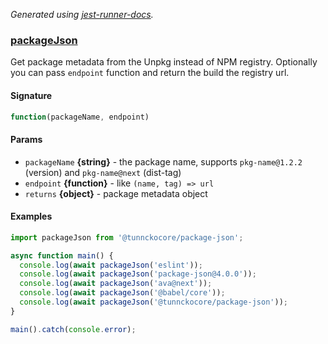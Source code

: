 _Generated using [jest-runner-docs](https://ghub.now.sh/jest-runner-docs)._

### [packageJson](./src/index.js#L36)

Get package metadata from the Unpkg instead of NPM registry. Optionally you can
pass `endpoint` function and return the build the registry url.

<span id="packagejson-signature"></span>

#### Signature

```ts
function(packageName, endpoint)
```

<span id="packagejson-params"></span>

#### Params

- `packageName` **{string}** - the package name, supports `pkg-name@1.2.2`
  (version) and `pkg-name@next` (dist-tag)
- `endpoint` **{function}** - like `(name, tag) => url`
- `returns` **{object}** - package metadata object

<span id="packagejson-examples"></span>

#### Examples

```js
import packageJson from '@tunnckocore/package-json';

async function main() {
  console.log(await packageJson('eslint'));
  console.log(await packageJson('package-json@4.0.0'));
  console.log(await packageJson('ava@next'));
  console.log(await packageJson('@babel/core'));
  console.log(await packageJson('@tunnckocore/package-json'));
}

main().catch(console.error);
```
